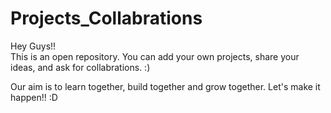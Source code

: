 # Projects_Collabrations

Hey Guys!! <br/>
This is an open repository. You can add your own projects, share your ideas, and ask for collabrations.  :) 

Our aim is to learn together, build together and grow together. Let's make it happen!! :D
